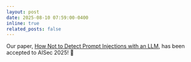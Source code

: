 ```yaml
---
layout: post
date: 2025-08-10 07:59:00-0400
inline: true
related_posts: false
---
```


Our paper, [How Not to Detect Prompt Injections with an LLM](https://arxiv.org/abs/2507.05630), has been accepted to AISec 2025! 🎉